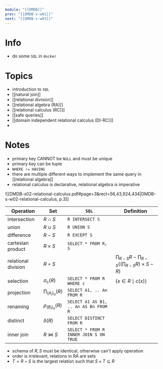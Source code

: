```yaml
---
module: "[[DMDB]]"
prev: "[[DMDB-v-w01]]"
next: "[[DMDB-v-w03]]"
---
```


# Info
- do some `SQL` in `docker`

# Topics
- introduction to `SQL`
- [[natural join]]
- [[relational division]]
- [[relational algebra (RA)]]
- [[relational calculus (RC)]]
- [[safe queries]]
- [[domain independent relational calculus (DI-RC)]]
- 

# Notes
- primary key CANNOT be `NULL` and must be unique
- primary key can be tuple
- `WHERE != HAVING`
- there are multiple different ways to implement the same query in [[relational algebra]]
- relational calculus is declarative, relational algebra is imperative


![[DMDB-s02-relational-calculus.pdf#page=3&rect=56,43,924,434|DMDB-s-w02-relational-calculus, p.3]]


| Operation           | $\mathsf{Set}$             | `SQL`                                  | Definition                                                                              |
| ------------------- | -------------------------- | -------------------------------------- | --------------------------------------------------------------------------------------- |
| intersection        | $R \cap S$                 | `R INTERSECT S`                        |                                                                                         |
| union               | $R \cup S$                 | `R UNION S`                            |                                                                                         |
| difference          | $R - S$                    | `R EXCEPT S`                           |                                                                                         |
| cartesian product   | $R \times S$               | `SELECT * FROM R, S`                   |                                                                                         |
| relational division | $R \div S$                 |                                        | $\prod_{R - S}R - \prod_{R -S} \left( \left( \prod_{R-S} R\right) \times S - R \right)$ |
| selection           | $\sigma_{\mathrm{c}} (R)$  | `SELECT * FROM R WHERE c`              | $\{ x \in R \mid c(x) \}$                                                               |
| projection          | $\prod_{ (A_{i})_{n}} (R)$ | `SELECT A1, .. An FROM R`              |                                                                                         |
| renaming            | $\rho_{(B_{i})_{n}} (R)$   | `SELECT A1 AS B1, .. An AS Bn FROM R`  |                                                                                         |
| distinct            | $\delta(R)$                | `SELECT DISTINCT FROM R`               |                                                                                         |
| inner join          | $R \bowtie S$              | `SELECT * FROM R INNER JOIN S ON TRUE` |                                                                                         |
- schema of $R, S$ must be identical, otherwise can't apply operation
- order is irrelevant, relations in RA are sets
- $T =R \div S$ is the largest relation such that $S \times T \subseteq R$
